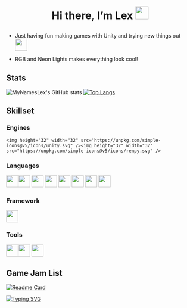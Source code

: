 # <p align="center"> Hi there, I’m Lex <img src="https://media.giphy.com/media/hvRJCLFzcasrR4ia7z/giphy.gif" width="35px"></p>

- Just having fun making games with Unity and trying new things out <img height="32" width="32" src="https://unpkg.com/simple-icons@v5/icons/unity.svg" />

- RGB and Neon Lights makes everything look cool!

## Stats

![MyNamesLex's GitHub stats](https://github-readme-stats.vercel.app/api?username=MyNamesLex&theme=algolia&show_icons=true&hide=prs)
[![Top Langs](https://github-readme-stats.vercel.app/api/top-langs/?username=MyNamesLex&layout=compact&&hide=shaderlab,asp.net,cython,hlsl&theme=algolia&langs_count=6)](https://github.com/anuraghazra/github-readme-stats)

## Skillset
### Engines
`<img height="32" width="32" src="https://unpkg.com/simple-icons@v5/icons/unity.svg" /><img height="32" width="32" src="https://unpkg.com/simple-icons@v5/icons/renpy.svg" />`
### Languages
<img height="32" width="32" src="https://unpkg.com/simple-icons@v5/icons/cplusplus.svg" /><img height="32" width="32" src="https://unpkg.com/simple-icons@v5/icons/csharp.svg" />
<img height="32" width="32" src="https://unpkg.com/simple-icons@v5/icons/python.svg" />
<img height="32" width="32" src="https://unpkg.com/simple-icons@v5/icons/csswizardry.svg" />
<img height="32" width="32" src="https://unpkg.com/simple-icons@v5/icons/html5.svg" />
<img height="32" width="32" src="https://unpkg.com/simple-icons@v5/icons/lua.svg" />
<img height="32" width="32" src="https://unpkg.com/simple-icons@v5/icons/javascript.svg" />
<img height="32" width="32" src="https://unpkg.com/simple-icons@v5/icons/processingfoundation.svg" />
### Framework
<img height="32" width="32" src="https://unpkg.com/simple-icons@v5/icons/dotnet.svg" />

### Tools
<img height="32" width="32" src="https://unpkg.com/simple-icons@v5/icons/blender.svg" /><img height="32" width="32" src="https://unpkg.com/simple-icons@v5/icons/audacity.svg" />
<img height="32" width="32" src="https://unpkg.com/simple-icons@v5/icons/gimp.svg" />
## Game Jam List

[![Readme Card](https://github-readme-stats.vercel.app/api/pin/?username=mynameslex&repo=all-jam-games&show_owner=true&theme=algolia)](https://github.com/mynameslex/All-Jam-Games)

[![Typing SVG](https://readme-typing-svg.herokuapp.com/?lines=Unity+Is+Fun)](https://git.io/typing-svg)
